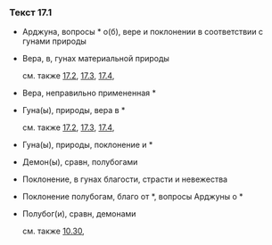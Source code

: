 ### Текст 17.1
	
- Арджуна, вопросы * о(б), вере и поклонении в соответствии с гунами природы

	
- Вера, в, гунах материальной природы

	см. также  [17.2](../17/1702.md),  [17.3](../17/1703.md),  [17.4](../17/1704.md), 
	
- Вера, неправильно примененная *

	
- Гуна(ы), природы, вера в *

	см. также  [17.2](../17/1702.md),  [17.3](../17/1703.md),  [17.4](../17/1704.md), 
	
- Гуна(ы), природы, поклонение и *

	
- Демон(ы), сравн, полубогами

	
- Поклонение, в гунах благости, страсти и невежества

	
- Поклонение полубогам, благо от *, вопросы Арджуны о *

	
- Полубог(и), сравн, демонами

	см. также  [10.30](../10/1030.md), 
